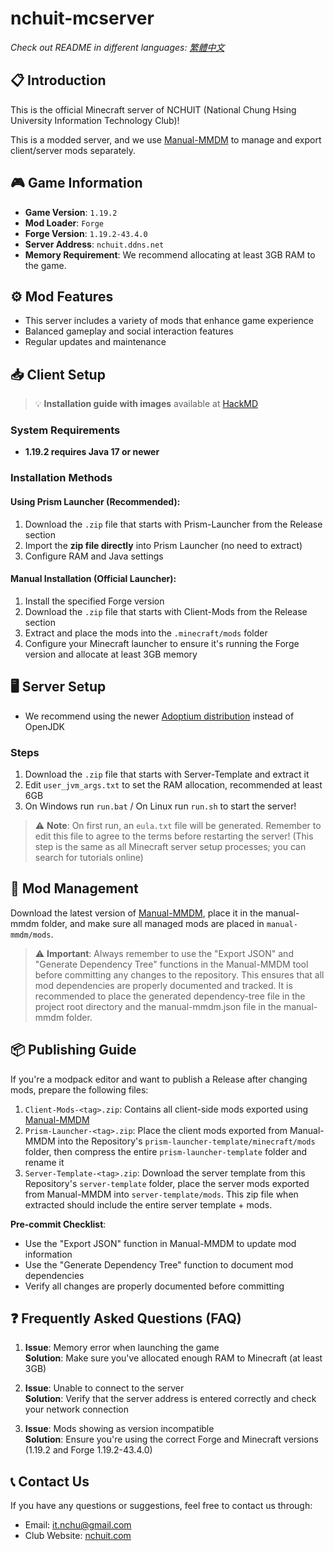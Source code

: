 # nchuit-mcserver
*Check out README in different languages: [繁體中文](README-zh-TW.md)*

## 📋 Introduction
This is the official Minecraft server of NCHUIT (National Chung Hsing University Information Technology Club)!

This is a modded server, and we use [Manual-MMDM](https://github.com/coke5151/manual-mmdm) to manage and export client/server mods separately.

## 🎮 Game Information
- **Game Version**: `1.19.2`
- **Mod Loader**: `Forge`
- **Forge Version**: `1.19.2-43.4.0`
- **Server Address**: `nchuit.ddns.net`
- **Memory Requirement**: We recommend allocating at least 3GB RAM to the game.

## ⚙️ Mod Features
- This server includes a variety of mods that enhance game experience
- Balanced gameplay and social interaction features
- Regular updates and maintenance

## 📥 Client Setup
> 💡 **Installation guide with images** available at [HackMD](https://hackmd.io/@113team/S1zUeqdQyg)

### System Requirements
- **1.19.2 requires Java 17 or newer**

### Installation Methods
#### Using Prism Launcher (Recommended):
1. Download the `.zip` file that starts with Prism-Launcher from the Release section
2. Import the **zip file directly** into Prism Launcher (no need to extract)
3. Configure RAM and Java settings

#### Manual Installation (Official Launcher):
1. Install the specified Forge version
2. Download the `.zip` file that starts with Client-Mods from the Release section
3. Extract and place the mods into the `.minecraft/mods` folder
4. Configure your Minecraft launcher to ensure it's running the Forge version and allocate at least 3GB memory

## 🖥️ Server Setup
- We recommend using the newer [Adoptium distribution](https://adoptium.net/) instead of OpenJDK

### Steps
1. Download the `.zip` file that starts with Server-Template and extract it
2. Edit `user_jvm_args.txt` to set the RAM allocation, recommended at least 6GB
3. On Windows run `run.bat` / On Linux run `run.sh` to start the server!

> ⚠️ **Note**: On first run, an `eula.txt` file will be generated. Remember to edit this file to agree to the terms before restarting the server! (This step is the same as all Minecraft server setup processes; you can search for tutorials online)

## 🔧 Mod Management
Download the latest version of [Manual-MMDM](https://github.com/coke5151/manual-mmdm), place it in the manual-mmdm folder, and make sure all managed mods are placed in `manual-mmdm/mods`.

> ⚠️ **Important**: Always remember to use the "Export JSON" and "Generate Dependency Tree" functions in the Manual-MMDM tool before committing any changes to the repository. This ensures that all mod dependencies are properly documented and tracked. It is recommended to place the generated dependency-tree file in the project root directory and the manual-mmdm.json file in the manual-mmdm folder.

## 📦 Publishing Guide
If you're a modpack editor and want to publish a Release after changing mods, prepare the following files:

1. `Client-Mods-<tag>.zip`: Contains all client-side mods exported using [Manual-MMDM](https://github.com/coke5151/manual-mmdm)
2. `Prism-Launcher-<tag>.zip`: Place the client mods exported from Manual-MMDM into the Repository's `prism-launcher-template/minecraft/mods` folder, then compress the entire `prism-launcher-template` folder and rename it
3. `Server-Template-<tag>.zip`: Download the server template from this Repository's `server-template` folder, place the server mods exported from Manual-MMDM into `server-template/mods`. This zip file when extracted should include the entire server template + mods.

**Pre-commit Checklist**:
- Use the "Export JSON" function in Manual-MMDM to update mod information
- Use the "Generate Dependency Tree" function to document mod dependencies
- Verify all changes are properly documented before committing

## ❓ Frequently Asked Questions (FAQ)
1. **Issue**: Memory error when launching the game  
   **Solution**: Make sure you've allocated enough RAM to Minecraft (at least 3GB)

2. **Issue**: Unable to connect to the server  
   **Solution**: Verify that the server address is entered correctly and check your network connection

3. **Issue**: Mods showing as version incompatible  
   **Solution**: Ensure you're using the correct Forge and Minecraft versions (1.19.2 and Forge 1.19.2-43.4.0)

## 📞 Contact Us
If you have any questions or suggestions, feel free to contact us through:
- Email: [it.nchu@gmail.com](mailto:it.nchu@gmail.com)
- Club Website: [nchuit.com](https://nchuit.com/)
